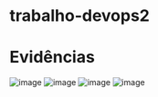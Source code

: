 # trabalho-devops2
# Evidências
![image](https://user-images.githubusercontent.com/43355488/189188133-ec3ac61e-579e-420e-9086-8f7e9fcb1208.png)
![image](https://user-images.githubusercontent.com/43355488/189188234-cbc68adc-068d-4c36-bf5e-2576f4d10a84.png)
![image](https://user-images.githubusercontent.com/43355488/189188311-247af40d-9ff7-451f-acd9-b833ba7c8754.png)
![image](https://user-images.githubusercontent.com/43355488/189188410-a653b797-4e40-4a42-91b2-d31bb41ff3ba.png)

